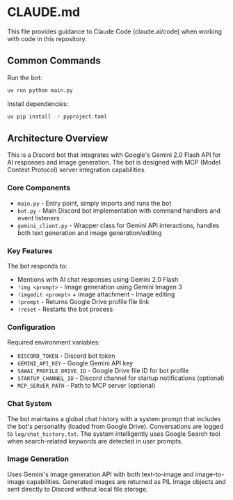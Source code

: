 # CLAUDE.md

This file provides guidance to Claude Code (claude.ai/code) when working with code in this repository.

## Common Commands

Run the bot:
```bash
uv run python main.py
```

Install dependencies:
```bash
uv pip install -r pyproject.toml
```

## Architecture Overview

This is a Discord bot that integrates with Google's Gemini 2.0 Flash API for AI responses and image generation. The bot is designed with MCP (Model Context Protocol) server integration capabilities.

### Core Components

- `main.py` - Entry point, simply imports and runs the bot
- `bot.py` - Main Discord bot implementation with command handlers and event listeners
- `gemini_client.py` - Wrapper class for Gemini API interactions, handles both text generation and image generation/editing

### Key Features

The bot responds to:
- Mentions with AI chat responses using Gemini 2.0 Flash
- `!img <prompt>` - Image generation using Gemini Imagen 3
- `!imgedit <prompt>` + image attachment - Image editing
- `!prompt` - Returns Google Drive profile file link
- `!reset` - Restarts the bot process

### Configuration

Required environment variables:
- `DISCORD_TOKEN` - Discord bot token
- `GEMINI_API_KEY` - Google Gemini API key
- `SAWAI_PROFILE_DRIVE_ID` - Google Drive file ID for bot profile
- `STARTUP_CHANNEL_ID` - Discord channel for startup notifications (optional)
- `MCP_SERVER_PATH` - Path to MCP server (optional)

### Chat System

The bot maintains a global chat history with a system prompt that includes the bot's personality (loaded from Google Drive). Conversations are logged to `log/chat_history.txt`. The system intelligently uses Google Search tool when search-related keywords are detected in user prompts.

### Image Generation

Uses Gemini's image generation API with both text-to-image and image-to-image capabilities. Generated images are returned as PIL Image objects and sent directly to Discord without local file storage.